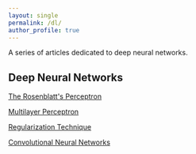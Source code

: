 ```yaml
---
layout: single
permalink: /dl/
author_profile: true
---
```


A series of articles dedicated to deep neural networks.

## Deep Neural Networks

[The Rosenblatt's Perceptron](https://maelfabien.github.io/deeplearning/Perceptron/)

[Multilayer Perceptron](https://maelfabien.github.io/deeplearning/mlp/)

[Regularization Technique](https://maelfabien.github.io/deeplearning/regu/)

[Convolutional Neural Networks](https://maelfabien.github.io/deeplearning/cnn/)

